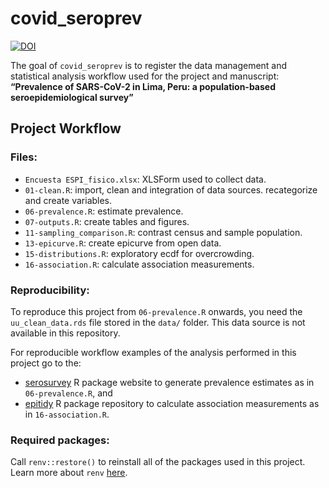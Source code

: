 
<!-- README.md is generated from README.Rmd. Please edit that file -->

# covid\_seroprev

<!-- badges: start -->

[![DOI](https://zenodo.org/badge/301889893.svg)](https://zenodo.org/badge/latestdoi/301889893)
<!-- badges: end -->

The goal of `covid_seroprev` is to register the data management and
statistical analysis workflow used for the project and manuscript:
**“Prevalence of SARS-CoV-2 in Lima, Peru: a population-based
seroepidemiological survey”**

## Project Workflow

### Files:

-   `Encuesta ESPI_fisico.xlsx`: XLSForm used to collect data.
-   `01-clean.R`: import, clean and integration of data sources.
    recategorize and create variables.
-   `06-prevalence.R`: estimate prevalence.
-   `07-outputs.R`: create tables and figures.
-   `11-sampling_comparison.R`: contrast census and sample population.
-   `13-epicurve.R`: create epicurve from open data.
-   `15-distributions.R`: exploratory ecdf for overcrowding.
-   `16-association.R`: calculate association measurements.

<!-- - 07-retorno_ins - verificar vinculación con base de participantes -->
<!-- - 01-clean - importe, limpieza e integración de bases de datos. recategorización y creación de variables -->
<!-- - 06-prevalence - estimación de prevalencias -->
<!-- - 08-regresion - exploratory causal analysis (pending)  -->
<!-- - 03 - diccionario de conglomerados y número de viviendas seleccionadas -->
<!-- - 04 - base general de consolidados enviados al INS -->
<!-- - unix makefile - correr a cada retorno de resultados PM por parte de INS -->
<!-- - 02 - exportación de resultados a SISCOVID e INS -->
<!-- - 05 - script libre para la identificación de problemas a notificar y corregir -->

### Reproducibility:

To reproduce this project from `06-prevalence.R` onwards, you need the
`uu_clean_data.rds` file stored in the `data/` folder. This data source
is not available in this repository.

For reproducible workflow examples of the analysis performed in this
project go to the:

-   [serosurvey](https://avallecam.github.io/serosurvey/) R package
    website to generate prevalence estimates as in `06-prevalence.R`,
    and
-   [epitidy](https://github.com/avallecam/epitidy) R package repository
    to calculate association measurements as in `16-association.R`.

### Required packages:

Call `renv::restore()` to reinstall all of the packages used in this
project. Learn more about `renv`
[here](https://rstudio.github.io/renv/).

<!-- ## to do list -->
<!-- () _ _ -->
